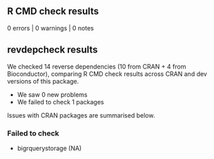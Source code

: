 ## R CMD check results

0 errors | 0 warnings | 0 notes

## revdepcheck results

We checked 14 reverse dependencies (10 from CRAN + 4 from Bioconductor), comparing R CMD check results across CRAN and dev versions of this package.

 * We saw 0 new problems
 * We failed to check 1 packages

Issues with CRAN packages are summarised below.

### Failed to check

* bigrquerystorage (NA)
